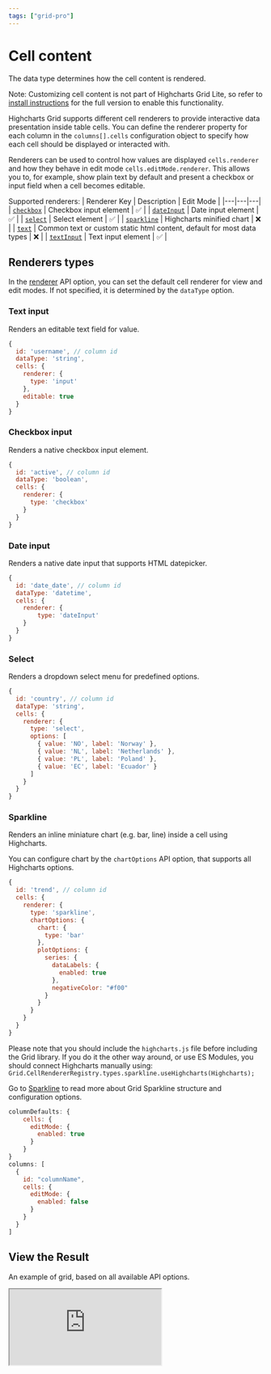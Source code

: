 ```yaml
---
tags: ["grid-pro"]
---
```


# Cell content

The data type determines how the cell content is rendered.

Note: Customizing cell content is not part of Highcharts Grid Lite, so refer to [install instructions](https://www.highcharts.com/docs/dashboards/grid-standalone) for the full version to enable this functionality.

Highcharts Grid supports different cell renderers to provide interactive data presentation inside table cells. You can define the renderer property for each column in the `columns[].cells` configuration object to specify how each cell should be displayed or interacted with.

Renderers can be used to control how values are displayed `cells.renderer` and how they behave in edit mode `cells.editMode.renderer`. This allows you to, for example, show plain text by default and present a checkbox or input field when a cell becomes editable.

Supported renderers:
| Renderer Key | Description | Edit Mode |
|---|---|---|
| [`checkbox`](https://api.highcharts.com/grid/#classes/Grid_Pro_CellRendering_Renderers_CheckboxRenderer.CheckboxRenderer-1) | Checkbox input element | ✅ |
| [`dateInput`](https://api.highcharts.com/grid/#classes/Grid_Pro_CellRendering_Renderers_DateInputRenderer.DateInputRenderer-1) | Date input element | ✅ |
| [`select`](https://api.highcharts.com/grid/#classes/Grid_Pro_CellRendering_Renderers_SelectRenderer.SelectRenderer-1) | Select element | ✅ |
| [`sparkline`](https://api.highcharts.com/grid/#classes/Grid_Pro_CellRendering_Renderers_SparklineRenderer.SparklineRenderer-1) | Highcharts minified chart | ❌ |
| [`text`](https://api.highcharts.com/grid/#classes/Grid_Pro_CellRendering_Renderers_TextRenderer.TextRenderer-1) | Common text or custom static html content, default for most data types | ❌ |
| [`textInput`](https://api.highcharts.com/grid/#classes/Grid_Pro_CellRendering_Renderers_TextInputRenderer.TextInputRenderer-1) | Text input element | ✅ |

## Renderers types

In the [renderer](https://api.highcharts.com/grid/#interfaces/Grid_Core_Options.ColumnOptions#renderer) API option, you can set the default cell renderer for view and edit modes. If not specified, it is determined by the `dataType` option.

### Text input
Renders an editable text field for value.

```js
{
  id: 'username', // column id
  dataType: 'string',
  cells: {
    renderer: {
      type: 'input'
    },
    editable: true
  }
}
```

### Checkbox input
Renders a native checkbox input element.

```js
{
  id: 'active', // column id
  dataType: 'boolean',
  cells: {
    renderer: {
      type: 'checkbox'
    }
  }
}
```

### Date input
Renders a native date input that supports HTML datepicker.

```js
{
  id: 'date_date', // column id
  dataType: 'datetime',
  cells: {
    renderer: {
        type: 'dateInput'
    }
  }
}
```

### Select
Renders a dropdown select menu for predefined options.

```js
{
  id: 'country', // column id
  dataType: 'string',
  cells: {
    renderer: {
      type: 'select',
      options: [
        { value: 'NO', label: 'Norway' },
        { value: 'NL', label: 'Netherlands' },
        { value: 'PL', label: 'Poland' },
        { value: 'EC', label: 'Ecuador' }
      ]
    }
  }
}
```

### Sparkline
Renders an inline miniature chart (e.g. bar, line) inside a cell using Highcharts.

You can configure chart by the `chartOptions` API option, that supports all Highcharts options.

```js
{
  id: 'trend', // column id
  cells: {
    renderer: {
      type: 'sparkline',
      chartOptions: {
        chart: {
          type: 'bar'
        },
        plotOptions: {
          series: {
            dataLabels: {
              enabled: true
            },
            negativeColor: "#f00"
          }
        }
      }
    }
  }
}
```

Please note that you should include the `highcharts.js` file before including the Grid library. If you do it the other way around, or use ES Modules, you should connect Highcharts manually using: `Grid.CellRendererRegistry.types.sparkline.useHighcharts(Highcharts);`

Go to [Sparkline](https://www.highcharts.com/docs/grid/sparkline) to read more about Grid Sparkline structure and configuration options.


```js
columnDefaults: {
    cells: {
      editMode: {
        enabled: true
      }
    }
}
columns: [
  {
    id: "columnName",
    cells: {
      editMode: {
        enabled: false
      }
    }
  }
]
```

## View the Result
An example of grid, based on all available API options.

<iframe src="https://www.highcharts.com/samples/embed/grid-pro/demo/todo-app" allow="fullscreen"></iframe>
